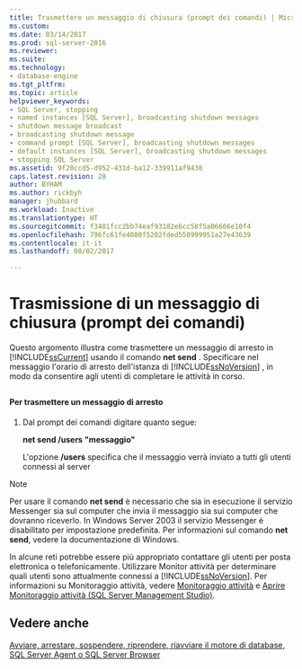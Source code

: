 ```yaml
---
title: Trasmettere un messaggio di chiusura (prompt dei comandi) | Microsoft Docs
ms.custom: 
ms.date: 03/14/2017
ms.prod: sql-server-2016
ms.reviewer: 
ms.suite: 
ms.technology:
- database-engine
ms.tgt_pltfrm: 
ms.topic: article
helpviewer_keywords:
- SQL Server, stopping
- named instances [SQL Server], broadcasting shutdown messages
- shutdown message broadcast
- broadcasting shutdown message
- command prompt [SQL Server], broadcasting shutdown messages
- default instances [SQL Server], broadcasting shutdown messages
- stopping SQL Server
ms.assetid: 9f20ccd5-d952-431d-ba12-339911af9430
caps.latest.revision: 28
author: BYHAM
ms.author: rickbyh
manager: jhubbard
ms.workload: Inactive
ms.translationtype: HT
ms.sourcegitcommit: f3481fcc2bb74eaf93182e6cc58f5a06666e10f4
ms.openlocfilehash: 796fc61fe4080f5202fded550999951a27e43639
ms.contentlocale: it-it
ms.lasthandoff: 08/02/2017

---
```

# <a name="broadcast-a-shutdown-message-command-prompt"></a>Trasmissione di un messaggio di chiusura (prompt dei comandi)
  Questo argomento illustra come trasmettere un messaggio di arresto in [!INCLUDE[ssCurrent](../../includes/sscurrent-md.md)] usando il comando **net send** . Specificare nel messaggio l'orario di arresto dell'istanza di [!INCLUDE[ssNoVersion](../../includes/ssnoversion-md.md)] , in modo da consentire agli utenti di completare le attività in corso.  
  
##  <a name="SSMSProcedure"></a>  
  
#### <a name="to-broadcast-a-shutdown-message"></a>Per trasmettere un messaggio di arresto  
  
1.  Dal prompt dei comandi digitare quanto segue:  
  
     **net send /users "messaggio"**  
  
     L'opzione **/users** specifica che il messaggio verrà inviato a tutti gli utenti connessi al server  
  
> [!NOTE]  
>  Per usare il comando **net send** è necessario che sia in esecuzione il servizio Messenger sia sul computer che invia il messaggio sia sui computer che dovranno riceverlo. In Windows Server 2003 il servizio Messenger è disabilitato per impostazione predefinita. Per informazioni sul comando **net send**, vedere la documentazione di Windows.  
  
 In alcune reti potrebbe essere più appropriato contattare gli utenti per posta elettronica o telefonicamente. Utilizzare Monitor attività per determinare quali utenti sono attualmente connessi a [!INCLUDE[ssNoVersion](../../includes/ssnoversion-md.md)]. Per informazioni su Monitoraggio attività, vedere [Monitoraggio attività](../../relational-databases/performance-monitor/activity-monitor.md) e [Aprire Monitoraggio attività &#40;SQL Server Management Studio&#41;](../../relational-databases/performance-monitor/open-activity-monitor-sql-server-management-studio.md).  
  
## <a name="see-also"></a>Vedere anche  
 [Avviare, arrestare, sospendere, riprendere, riavviare il motore di database, SQL Server Agent o SQL Server Browser](../../database-engine/configure-windows/start-stop-pause-resume-restart-sql-server-services.md)  
  
  

